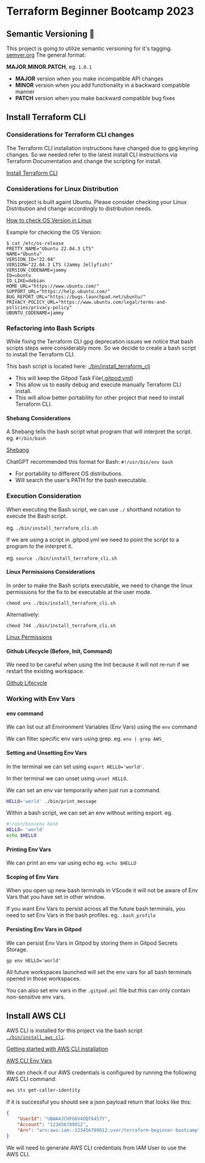 # Terraform Beginner Bootcamp 2023

## Semantic Versioning :mage: 
This project is going to utilize semantic versioning for it's tagging.
[semver.org](https://semver.org)
The general format:

 **MAJOR.MINOR.PATCH**, eg. `1.0.1`

- **MAJOR** version when you make incompatible API changes
- **MINOR** version when you add functionality in a backward compatible manner
- **PATCH** version when you make backward compatible bug fixes

## Install Terraform CLI

### Considerations for Terraform CLI changes
The Terraform CLI installation instructions have changed due to gpg keyring changes. So we needed refer to the latest install CLI instructions via Terraform Documentation and change the scripting for install.

[Install Terraform CLI](https://developer.hashicorp.com/terraform/tutorials/aws-get-started/install-cli)

### Considerations for Linux Distribution
This project is built againt Ubuntu. 
Please consider checking your Linux Distribution and change accordingly to distribution needs.

[How to check OS Version in Linux](https://www.cyberciti.biz/faq/how-to-check-os-version-in-linux-command-line/)

Example for checking the OS Version:

```
$ cat /etc/os-release
PRETTY_NAME="Ubuntu 22.04.3 LTS"
NAME="Ubuntu"
VERSION_ID="22.04"
VERSION="22.04.3 LTS (Jammy Jellyfish)"
VERSION_CODENAME=jammy
ID=ubuntu
ID_LIKE=debian
HOME_URL="https://www.ubuntu.com/"
SUPPORT_URL="https://help.ubuntu.com/"
BUG_REPORT_URL="https://bugs.launchpad.net/ubuntu/"
PRIVACY_POLICY_URL="https://www.ubuntu.com/legal/terms-and-policies/privacy-policy"
UBUNTU_CODENAME=jammy
```


### Refactoring into Bash Scripts
While fixing the Terraform CLI gpg deprecation issues we notice that bash scripts steps were considerably more. So we decide to create a bash script to install the Terraform CLI.

This bash script is located here: [./bin/install_terraform_cli](./bin/install_terraform_cli.sh)

- This will keep the Gitpod Task File([.gitpod.yml](.gitpod.yml))
- This allow us to easily debug and execute manually Terraform CLI install.
- This will allow better portability for other project that need to install Terraform CLI.

#### Shebang Considerations
A Shebang tells the bash script what program that will interpret the script. eg. `#!/bin/bash`

[Shebang](https://en.wikipedia.org/wiki/Shebang_(Unix))

ChatGPT recommended this format for Bash: `#!/usr/bin/env bash`

- For portability to different OS distributions.
- Will search the user's PATH for the bash executable.

### Execution Consideration

When executing the Bash script, we can use `./` shorthand notation to execute the Bash script.

eg. `./bin/install_terraform_cli.sh`

If we are using a script in .gitpod.yml we need to point the script to a program to the interpret it.

eg. `source ./bin/install_terraform_cli.sh`

#### Linux Permissions Considerations
In order to make the Bash scripts executable, we need to change the linux permissions for the fix to be executable at the user mode.

```
chmod u+x ./bin/install_terraform_cli.sh
```
Alternatively:
```
chmod 744 ./bin/install_terraform_cli.sh
```
[Linux Permissions](https://en.wikipedia.org/wiki/Chmod)

#### Github Lifecycle (Before, Init, Command)
We need to be careful when using the Init because it will not re-run if we restart the existing workspace.

[Github Lifecycle](https://www.gitpod.io/docs/configure/workspaces/tasks)

### Working with Env Vars

#### env command
We can list out all Environment Variables (Env Vars) using the `env` command

We can filter specific env vars using grep. eg. `env | grep AWS_`

#### Setting and Unsetting Env Vars
In the terminal we can set using `export HELLO='world'`.

In ther terminal we can unset using `unset HELLO`.

We can set an env var temporarily when just run a command.

```sh
HELLO='world' ./bin/print_message
```

Within a bash script, we can set an env without writing export. eg.

```sh
#!/usr/bin/env bash
HELLO= 'world'
echo $HELLO
```
#### Printing Env Vars
We can print an env var using echo eg. `echo $HELLO`

#### Scoping of Env Vars
When you open up new bash terminals in VScode it will not be aware of Env Vars that you have set in other window.

If you want Env Vars to persist across all the future bash terminals, you need to set Env Vars in the bash profiles. eg. `.bash_profile`

#### Persisting Env Vars in Gitpod
We can persist Env Vars in Gitpod by storing them in Gitpod Secrets Storage.
```
gp env HELLO='world'
```
All future workspaces launched will set the env vars for all bash terminals opened in those workspaces.

You can also set env vars in the `.gitpod.yml` file but this can only contain non-sensitive env vars.

## Install AWS CLI

AWS CLI is installed for this project via the bash script [`./bin/install_aws_cli`](./bin/install_aws_cli.sh).

[Getting started with AWS CLI installation](https://docs.aws.amazon.com/cli/latest/userguide/getting-started-install.html)

[AWS CLI Env Vars](https://docs.aws.amazon.com/cli/latest/userguide/cli-configure-envvars.html)

We can check if our AWS credentials is configured by running the following AWS CLI command:
```sh
aws sts get-caller-identity
```
If it is successful you should see a json payload return that looks like this:
```json
{
    "UserId": "UBWA4JCHFG6V4OQT6457Y",
    "Account": "123456789012",
    "Arn": "arn:aws:iam::123456789012:user/terraform-beginner-bootcamp"
}
```
We will need to generate AWS CLI credentials from IAM User to use the AWS CLI.